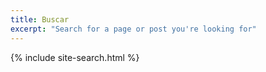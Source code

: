 ```yaml
---
title: Buscar
excerpt: "Search for a page or post you're looking for"
---
```


{% include site-search.html %}
